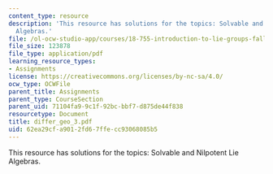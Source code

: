 ```yaml
---
content_type: resource
description: 'This resource has solutions for the topics: Solvable and Nilpotent Lie
  Algebras.'
file: /ol-ocw-studio-app/courses/18-755-introduction-to-lie-groups-fall-2004/62ea29cfa9012fd67ffecc93068085b5_differ_geo_3.pdf
file_size: 123878
file_type: application/pdf
learning_resource_types:
- Assignments
license: https://creativecommons.org/licenses/by-nc-sa/4.0/
ocw_type: OCWFile
parent_title: Assignments
parent_type: CourseSection
parent_uid: 71104fa9-9c1f-92bc-bbf7-d875de44f838
resourcetype: Document
title: differ_geo_3.pdf
uid: 62ea29cf-a901-2fd6-7ffe-cc93068085b5
---
```

This resource has solutions for the topics: Solvable and Nilpotent Lie Algebras.
